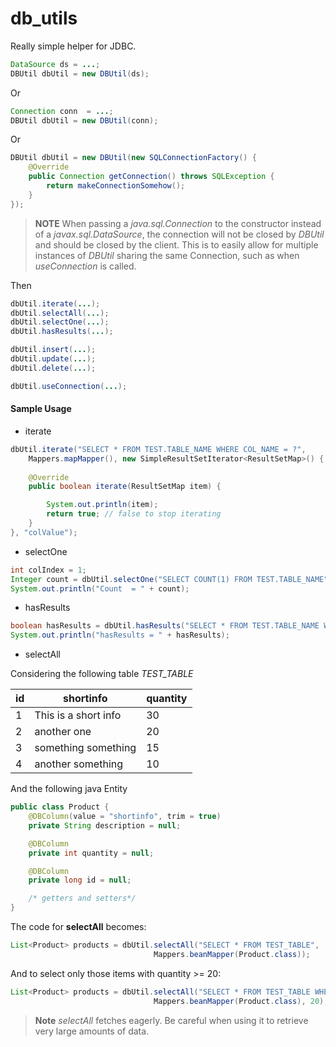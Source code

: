 # db_utils
Really simple helper for JDBC.

````java
DataSource ds = ...;
DBUtil dbUtil = new DBUtil(ds);
````

Or

````java
Connection conn  = ...;
DBUtil dbUtil = new DBUtil(conn);
````

Or 

````java
DBUtil dbUtil = new DBUtil(new SQLConnectionFactory() {
    @Override
    public Connection getConnection() throws SQLException {
        return makeConnectionSomehow();
    }
});
````

>**NOTE**
When passing a *java.sql.Connection* to the constructor instead of a *javax.sql.DataSource*, 
the connection will not be closed by *DBUtil* and should be closed by the client.
This is to easily allow for multiple instances of *DBUtil* sharing the same Connection, 
such as when *useConnection* is called.


Then

````java
dbUtil.iterate(...);
dbUtil.selectAll(...);
dbUtil.selectOne(...);
dbUtil.hasResults(...);

dbUtil.insert(...);
dbUtil.update(...);
dbUtil.delete(...);

dbUtil.useConnection(...);
````

#### Sample Usage

* iterate
````java
dbUtil.iterate("SELECT * FROM TEST.TABLE_NAME WHERE COL_NAME = ?", 
    Mappers.mapMapper(), new SimpleResultSetIterator<ResultSetMap>() {
    
    @Override
    public boolean iterate(ResultSetMap item) {

        System.out.println(item);
        return true; // false to stop iterating
    }
}, "colValue");
````

* selectOne

````java
int colIndex = 1;
Integer count = dbUtil.selectOne("SELECT COUNT(1) FROM TEST.TABLE_NAME", Mappers.intMapper(colIndex));
System.out.println("Count  = " + count);
````

* hasResults

````java
boolean hasResults = dbUtil.hasResults("SELECT * FROM TEST.TABLE_NAME WHERE COL_NAME = ?", "colValue");
System.out.println("hasResults = " + hasResults);
````

* selectAll

Considering the following table *TEST_TABLE*

id | shortinfo | quantity
--- | --- | ---
1 | This is a short info | 30
2 | another one | 20
3 | something something | 15
4 | another something | 10

And the following java Entity

````java
public class Product {
    @DBColumn(value = "shortinfo", trim = true)
    private String description = null;

    @DBColumn
    private int quantity = null;

    @DBColumn
    private long id = null;

    /* getters and setters*/    
}
````

The code for **selectAll** becomes:

````java
List<Product> products = dbUtil.selectAll("SELECT * FROM TEST_TABLE", 
                                Mappers.beanMapper(Product.class));
````

And to select only those items with quantity >= 20:

````java
List<Product> products = dbUtil.selectAll("SELECT * FROM TEST_TABLE WHERE quantity >= ?", 
                                Mappers.beanMapper(Product.class), 20);
````

>**Note**
>*selectAll* fetches eagerly. Be careful when using it to retrieve very large amounts of data.